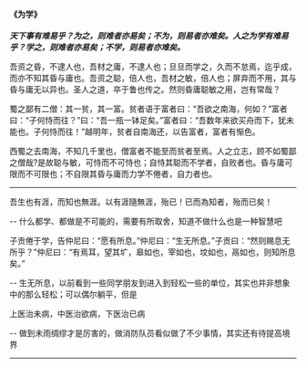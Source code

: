 #### 《为学》

***天下事有难易乎？为之，则难者亦易矣；不为，则易者亦难矣。人之为学有难易乎？学之，则难者亦易矣；不学，则易者亦难矣。***

吾资之昏，不逮人也，吾材之庸，不逮人也；旦旦而学之，久而不怠焉，迄乎成，而亦不知其昏与庸也。吾资之聪，倍人也，吾材之敏，倍人也；屏弃而不用，其与昏与庸无以异也。圣人之道，卒于鲁也传之。然则昏庸聪敏之用，岂有常哉？

蜀之鄙有二僧：其一贫，其一富。贫者语于富者曰：“吾欲之南海，何如？”富者曰：“子何恃而往？”曰：“吾一瓶一钵足矣。”富者曰：“吾数年来欲买舟而下，犹未能也。子何恃而往！”越明年，贫者自南海还，以告富者，富者有惭色。

西蜀之去南海，不知几千里也，僧富者不能至而贫者至焉。人之立志，顾不如蜀鄙之僧哉?是故聪与敏，可恃而不可恃也；自恃其聪而不学者，自败者也。昏与庸可限而不可限也；不自限其昏与庸而力学不倦者，自力者也。

----



吾生也有涯，而知也無涯。以有涯隨無涯，殆已！已而為知者，殆而已矣！

-- 什么都学、都做是不可能的，需要有所取舍，知道不做什么也是一种智慧吧



子贡倦于学，告仲尼曰：“愿有所息。”仲尼曰：“生无所息。”子贡曰：“然则赐息无所乎？”仲尼曰：“有焉耳，望其圹，皋如也，宰如也，坟如也，鬲如也，则知所息矣。”

-- 生无所息，以前看到一些同学朋友到进入到轻松一些的单位，其实也并非想象中的那么轻松；可以偶尔躺平，但是



上医治未病，中医治欲病，下医治已病

-- 做到未雨绸缪才是厉害的，做消防队员看似做了不少事情，其实还有待提高境界



---

